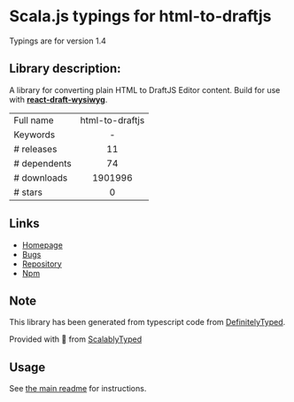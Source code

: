 
# Scala.js typings for html-to-draftjs

Typings are for version 1.4

## Library description:
A library for converting plain HTML to DraftJS Editor content. Build for use with **[react-draft-wysiwyg](https://github.com/jpuri/react-draft-wysiwyg)**.

|                    |                 |
| ------------------ | :-------------: |
| Full name          | html-to-draftjs |
| Keywords           | - |
| # releases         | 11 |
| # dependents       | 74 |
| # downloads        | 1901996 |
| # stars            | 0 |

## Links
- [Homepage](https://github.com/jpuri/html-to-draftjs#readme)
- [Bugs](https://github.com/jpuri/html-to-draftjs/issues)
- [Repository](https://github.com/jpuri/html-to-draftjs)
- [Npm](https://www.npmjs.com/package/html-to-draftjs)
    


## Note
This library has been generated from typescript code from [DefinitelyTyped](https://definitelytyped.org).

Provided with :purple_heart: from [ScalablyTyped](https://github.com/oyvindberg/ScalablyTyped)

## Usage
See [the main readme](../../readme.md) for instructions.



